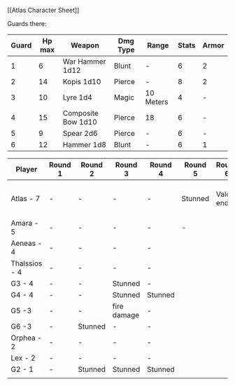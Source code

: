 
[[Atlas Character Sheet]]

Guards there:

| Guard | Hp max | Weapon             | Dmg Type | Range     | Stats | Armor |
| ----- | ------ | ------------------ | -------- | --------- | ----- | ----- |
| 1     | 6      | War Hammer 1d12    | Blunt    | -         | 6     | 2     |
| 2     | 14     | Kopis 1d10         | Pierce   | -         | 8     | 2     |
| 3     | 10     | Lyre 1d4           | Magic    | 10 Meters | 4     | -     |
| 4     | 15     | Composite Bow 1d10 | Pierce   | 18        | 6     | -     |
| 5     | 9      | Spear 2d6          | Pierce   | -         | 6     | -     |
| 6     | 12     | Hammer 1d8         | Blunt    | -         | 6     | 1     |



| Player        | Round 1 | Round 2 | Round 3     | Round 4 | Round 5 | Round 6    | Round 7                    |
| ------------- | ------- | ------- | ----------- | ------- | ------- | ---------- | -------------------------- |
| Atlas - 7     | -       | -       | -           | -       | Stunned | Valor ends | Valor Ends + infusion ends |
| Amara - 5     | -       | -       | -           | -       | -       |            |                            |
| Aeneas - 4    | -       | -       | -           | -       |         |            |                            |
| Thalssios - 4 | -       | -       | -           | -       |         |            |                            |
| G3 - 4        | -       | -       | Stunned     | -       |         |            |                            |
| G4 - 4        | -       | -       | Stunned     | Stunned |         |            |                            |
| G5 -3         | -       | -       | fire damage | -       |         |            |                            |
| G6 -3         | -       | Stunned | -           | -       |         |            |                            |
| Orphea - 2    | -       | -       | -           | -       |         |            |                            |
| Lex - 2       | -       | -       | -           | -       |         |            |                            |
| G2 - 1        | -       | Stunned | Stunned     | Stunned |         |            |                            |
|               |         |         |             |         |         |            |                            |
